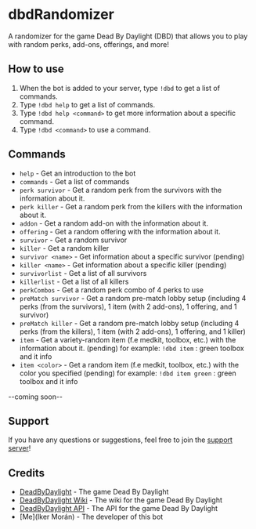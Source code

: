 # dbdRandomizer
A randomizer for the game Dead By Daylight (DBD) that allows you to play with random perks, add-ons, offerings, and more!

## How to use
1. When the bot is added to your server, type `!dbd` to get a list of commands.
2. Type `!dbd help` to get a list of commands.
3. Type `!dbd help <command>` to get more information about a specific command.
4. Type `!dbd <command>` to use a command.

## Commands
- `help` - Get an introduction to the bot
- `commands` - Get a list of commands
- `perk survivor` - Get a random perk from the survivors with the information about it.
- `perk killer` - Get a random perk from the killers with the information about it.
- `addon` - Get a random add-on with the information about it.
- `offering` - Get a random offering with the information about it.
- `survivor` - Get a random survivor
- `killer` - Get a random killer
- `survivor <name>` - Get information about a specific survivor (pending)
- `killer <name>` - Get information about a specific killer (pending)
- `survivorlist` - Get a list of all survivors
- `killerlist` - Get a list of all killers
- `perkCombos` - Get a random perk combo of 4 perks to use
- `preMatch survivor` - Get a random pre-match lobby setup (including 4 perks (from the survivors), 1 item (with 2 add-ons), 1 offering, and 1 survivor)
- `preMatch killer` - Get a random pre-match lobby setup (including 4 perks (from the killers), 1 item (with 2 add-ons), 1 offering, and 1 killer)
- `item` - Get a variety-random item (f.e medkit, toolbox, etc.) with the information about it. (pending)
    for example: `!dbd item` : green toolbox and it info
- `item <color>` - Get a random item (f.e medkit, toolbox, etc.) with the color you specified (pending)
    for example: `!dbd item green` : green toolbox and it info

--coming soon--

## Support
If you have any questions or suggestions, feel free to join the [support server]()!

## Credits
- [DeadByDaylight](https://deadbydaylight.com/) - The game Dead By Daylight
- [DeadByDaylight Wiki](https://deadbydaylight.gamepedia.com/Dead_by_Daylight_Wiki) - The wiki for the game Dead By Daylight
- [DeadByDaylight API]() - The API for the game Dead By Daylight
- [Me](Iker Morán) - The developer of this bot


